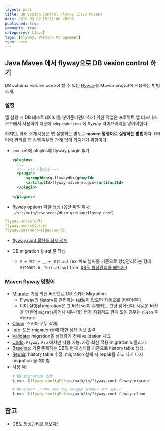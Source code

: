```yaml
---
layout: post
title: DB Vesion Control Flyway (Java Maven)
date: 2019-03-02 15:31:00 +0900
published: true
comments: true
categories: [Java]
tags: [Flyway, Version Management]
type: note
---
```


## Java Maven 에서 flyway으로 DB vesion control 하기
DB schema version control 할 수 있는 [Flyway](https://flywaydb.org/)를 Maven project에 적용하는 방법 소개.

### 설정
앱 실행 시 DB 테스트 데이터를 넣어준다던지 하기 위한 작업은 프로젝트 앱 비즈니스 코드에서 사용하기 때문에 `<dependecies>` 에 flyway 라이브러리를 넣어야한다. 

하지만, 아래 소개 내용은 앱 실행과는 별도로 **maven 명령어로 실행하는 방법**이다. DB 이력 관리를 앱 실행 여부와 관계 없이 가져가기 위함이다.

- `pom.xml`에 plugins에 flyway plugin 추가
  ```xml
  <plugins>
    ...
    <!-- For Flyway -->
    <plugin>
        <groupId>org.flywaydb</groupId>
        <artifactId>flyway-maven-plugin</artifactId>
    </plugin>
    ...
  </plugins>
  ```

- flyway options 파일 생성 (옵션 파일 위치: `./src/main/resources/db/migration/flyway.conf`)
```yml
flyway.url=${url}
flyway.user=${user}
flyway.password=${password}
```
  - [flyway.conf 옵션들 상세 정보](https://flywaydb.org/documentation/configfiles)

- DB migration 할 sql 문 작성
  - `V + 버전 + __ + 설명.sql` (ex. 배포 날짜를 기준으로 형상관리하는 형태 `V190302.0__Initial.sql` from [DB도 형상관리를 해보자!](https://meetup.toast.com/posts/173))

### Maven flyway 명령어
- [Migrate](https://flywaydb.org/documentation/command/migrate): 가장 최신 버전으로 DB 스키마 Migration. 
  - Flyway의 history를 관리하는 table이 없으면 자동으로 만들어준다. 
  - 이미 실행된 migration은 그 버전 sql이 수행되도 그냥 넘어간다. 새로운 버전을 만들어 `migrate`하거나 내부 데이터가 지워져도 관계 없을 경우는 `clean` 후 `migrate`.
- [Clean](https://flywaydb.org/documentation/command/clean): 스키마 모두 삭제.
- [Info](https://flywaydb.org/documentation/command/info): 모든 migration들에 대한 상태 정보 출력
- [Validate](https://flywaydb.org/documentation/command/validate): migration을 실행하기 전에 validation 체크
- [Undo](https://flywaydb.org/documentation/command/undo): `Flyway Pro` 에서만 사용 가능. 가장 최신 적용 migration 되돌리기.
- [Baseline](https://flywaydb.org/documentation/command/baseline): 기존 존재하는 DB의 현재 상태를 기준으로 history table 생성.
- [Repair](https://flywaydb.org/documentation/command/repair): history table 수정. migration 실패 시 repair를 하고 나서 다시 migration 을 해야함.
- 사용 예:
  ```sh
  # DB migration 실행
  $ mvn -Dflyway.configFiles=/path/to/flyway.conf flyway:migrate

  # DB clean (스키마 내의 모든 테이블을 삭제하니 주의 필요!)
  $ mvn -Dflyway.configFiles=/path/to/flyway.conf flyway:clean
  ```

## 참고
- [DB도 형상관리를 해보자!](https://meetup.toast.com/posts/173)